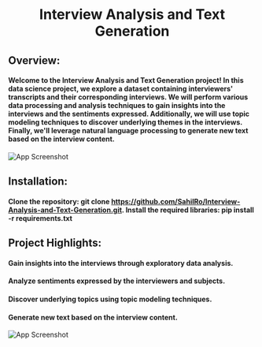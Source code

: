 
# <h1 align="center">Interview Analysis and Text Generation</h1>

## Overview:
#### Welcome to the Interview Analysis and Text Generation project! In this data science project, we explore a dataset containing interviewers' transcripts and their corresponding interviews. We will perform various data processing and analysis techniques to gain insights into the interviews and the sentiments expressed. Additionally, we will use topic modeling techniques to discover underlying themes in the interviews. Finally, we'll leverage natural language processing to generate new text based on the interview content.
![App Screenshot](https://tse2.mm.bing.net/th?id=OIP.qoT4RYtKuwvSDV11kPMbcgHaGF&pid=Api&P=0&h=180)

## Installation:
#### Clone the repository: git clone https://github.com/SahilRo/Interview-Analysis-and-Text-Generation.git. Install the required libraries: pip install -r requirements.txt
## Project Highlights:
#### Gain insights into the interviews through exploratory data analysis.
#### Analyze sentiments expressed by the interviewers and subjects.
#### Discover underlying topics using topic modeling techniques.
#### Generate new text based on the interview content.
![App Screenshot](https://www.rgraph.net/images/mit-logo.png)
